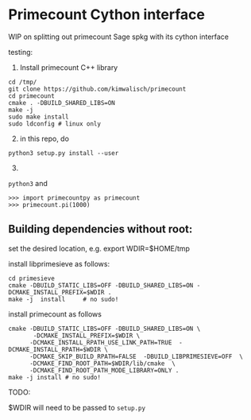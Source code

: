 # Primecount Cython interface

WIP on splitting out primecount Sage spkg with its cython interface

testing:

1) Install primecount C++ library
```
cd /tmp/
git clone https://github.com/kimwalisch/primecount
cd primecount
cmake . -DBUILD_SHARED_LIBS=ON
make -j
sudo make install
sudo ldconfig # linux only
```
2) in this repo, do
```
python3 setup.py install --user
```
3)

`python3`
and
```
>>> import primecountpy as primecount
>>> primecount.pi(1000)
```

## Building dependencies without root:

set the desired location, e.g. export WDIR=$HOME/tmp

install libprimesieve as follows:
```
cd primesieve
cmake -DBUILD_STATIC_LIBS=OFF -DBUILD_SHARED_LIBS=ON -DCMAKE_INSTALL_PREFIX=$WDIR .
make -j  install     # no sudo!
```
install primecount as follows
```
cmake -DBUILD_STATIC_LIBS=OFF -DBUILD_SHARED_LIBS=ON \
       -DCMAKE_INSTALL_PREFIX=$WDIR \
      -DCMAKE_INSTALL_RPATH_USE_LINK_PATH=TRUE  -DCMAKE_INSTALL_RPATH=$WDIR \
      -DCMAKE_SKIP_BUILD_RPATH=FALSE  -DBUILD_LIBPRIMESIEVE=OFF  \
      -DCMAKE_FIND_ROOT_PATH=$WDIR/lib/cmake  \
      -DCMAKE_FIND_ROOT_PATH_MODE_LIBRARY=ONLY .
make -j install # no sudo!
```

TODO:

$WDIR will need to be passed to `setup.py`
